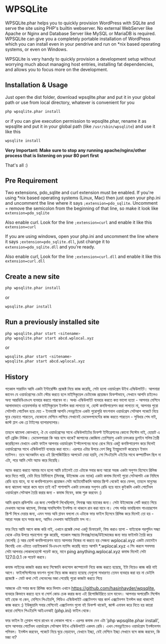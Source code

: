 # WPSQLite

WPSQLite.phar helps you to quickly provision WordPress with SQLite and serve the site using PHP's builtin webserver. No external WebServer like Apache or Nginx and Database Server like MySQL or MariaDB is required. WPSQLite can give you a completely portable installation of WordPress which you can install even in your pendrive and run on *nix based operating systems, or even on Windows. 

WPSQLite is very handy to quickly provision a development setup without worrying much about managing host entries, installing fat dependencies, and allows you to focus more on the  development. 

## Installation & Usage
Just open the dist folder, download wpsqlite.phar and put it in your global path or use from local directory, whatever is convenient for you

```sh
php wpsqlite.phar install
```

or if you can give execution permission to wpsqlite.phar, rename it as wpsqlite and put it in your global path (like `/usr/sbin/wpsqlite`) and use it like this 

```sh
wpsqlite install
```

**Very Important: Make sure to stop any running apache/nginx/other process that is listening on your 80 port first**

That's all :)

## Pre Requirement 
Two extensions, pdo_sqlite and curl extension must be enabled. If you're using *nix based operating systems (Linux, Mac) then just open your php.ini and uncomment the line where it says ```;extension=pdo_sqlite```. Uncomment = remove the semicolon from the beginning of that line, so make it look like ```extension=pdo_sqlite```

Also enable curl. Look for the line ```;extension=curl``` and enable it like this ```extension=curl```

If you are using windows, open your php.ini and uncomment the line where it says ```;extension=pdo_sqlite.dll```, just change it to ```extension=pdo_sqlite.dll``` and you're ready.

Also enable curl, Look for the line ```;extension=curl.dll``` and enable it like this ```extension=curl.dll```
## Create a new site

```sh
php wpsqlite.phar install
```
or 

```sh
wpsqlite.phar install
```

## Run a previously installed site
```sh
php wpsqlite.phar start <sitename>
php wpsqlite.phar start abcd.wplocal.xyz
```
or 

```sh
wpsqlite.phar start <sitename>
wpsqlite.phar start abcd.wplocal.xyz
```

## History
গতকাল সারাদিন আমি একটা ইন্টারেস্টিং প্রজেক্ট নিয়ে কাজ করেছি, সেটা হলো ওয়ার্ডপ্রেস উইথ এস্কিউলাইট। আপনারা জানেন যে ওয়ার্ডপ্রেসের ডেটা স্টোর করতে হলে মাইসিকুয়েল ডেটাবেজ প্রয়োজন ডিফল্টভাবে, সেখানে আপনি চাইলেও অন্য আরডিবিএমএস ব্যবহার করতে পারবেন না। অথচ এস্কিউলাইট ব্যবহার করতে কত্ত ভালো হতো - আপনার মেশিনে আলাদাভাবে ওয়েবসার্ভার বা মাইসিকুয়েল ইনস্টল করা লাগতো না, হোস্ট কনফিগারেশন করা লাগতো না, আপনার পুরো সেটাপটা পোর্টেবল হয়ে যেত - ইনফ্যাক্ট আপনি পেনড্রাইভে একটা পুরোপুরি ফাংশনাল ওয়ার্ডপ্রেস সেটআপ পকেটে নিয়ে ঘুরে বেড়াতে পারতেন, যেকোনো মেশিনে লাগিয়ে সেখানেই ডেভেলপমেন্টের কাজ করতে পারতেন - সুবিধার শেষ নাই, জাস্ট প্লাগ এন্ড প্লে টাইপের ব্যাপারস্যাপার।

তাহলে ঝামেলা কোনখানে, ঐ যে ওয়ার্ডপ্রেসের সাথে এস্কিউলাইটের ডিফল্ট ইন্টিগ্রেশনের কোনো সিস্টেম নাই, হোয়াট এ হার্ট ব্রেকিং নিউজ। ডেভেলপাররা কি আর বসে থাকে? জাপানের কোজিমা তোশিয়াসু একটা চমৎকার ড্রপইন সলিস্ন তৈরী করেছিলেন যেখানে একটা ফাইল আপনার ওয়ার্ডপ্রেস ইন্স্টলেশনের মধ্যে রেখে দিয়ে একটু কনফিগারেশন করে দিলেই ওয়ার্ডপ্রেসের সাথে এস্কিউলাইট ব্যবহার করা যাবে। এরপরে এটার উপরে বেশ কিছু ইম্প্রুভমেন্ট করেছেন ইভান ম্যাটসন। তবে অনেকদিন ধরে এই রিপোজিটরিতে আপডেট দেয়া হয়নি, সো পিএইচপি এইটের সাথে কম্প্যাটিবল ছিল না এটা, পরে আমি সেটা অ্যাড করে দিয়েছি। 

অ্যাড করতে করতে আমার মনে হলো আমি চাইলেই তো এটাকে সবার জন্য আরো সহজ একটা সলুশন হিসেবে রিলিজ করে দিতে পারি, যেটা দিয়ে টার্মিনালে (লিনাক্স, উইন্ডোজ এবং ম্যাক) একটা কমান্ড দিলেই পুরো সেটআপটা এক নিমিষে রেডি হয়ে যাবে, যা যা কনফিগারেশন প্রয়োজন সেটা অটোমেটিকালি আমার স্ক্রিপ্ট থেকেই করে ফেলব, তাহলে মানুষের জন্য ঝামেলা আরো কমে যাবে তাই না? পাশাপাশি একটা চমৎকার সলুশন রেডি হয়ে যাবে কুইকলি একটা পোর্টেবল ওয়ার্ডপ্রেস সেটআপ তৈরি করার জন্য - কমান্ড দিবেন, কাজ শুরু করবেন :) 

আমি প্রথমে প্রভিশনিং এর জন্য শেলস্ক্রিপ্ট লিখেছিলাম, লিনাক্স আর ম্যাকের জন্য। সেটা উইন্ডোজে পোর্ট করতে গিয়ে দেখলাম অনেক ঝামেলা, লিনাক্স সাবসিস্টেম ইনস্টল্ড না থাকলে রান করা যাবে না। শেষ পর্যন্ত ভাবছিলাম পাওয়ারশেল স্ক্রিপ্ট লিখে দেয়ার জন্য, এমন সময়  অবি প্লাবন বললো যে এটাকে ফার ফাইল হিসেবে রিলিজ করে দিলেই তো হয় - আরো সহজ হবে সবার জন্য, আমিও দেখলাম আইডিয়াটা মন্দ না। 

ফার নিয়ে আমি আগে কাজ করি নাই, এখানে প্রজেক্ট লেখা একটু ডিফারেন্ট, বিল্ড করাও হ্যাপা - যাইহোক পরশুদিন সন্ধ্যা থেকে এটার উপরে পড়াশোনা শুরু করেছি, গতকাল সন্ধ্যায় লিনাক্স/ম্যাক/উইন্ডোজের জন্য ফার ফাইলটা তৈরি করে ফেলেছি :) আর হোস্ট কনফিগারেশন যাতে আপনার নিজের না করতে হয় সেজন্য wplocal.xyz একটা ডোমেইন কিনেছি এবং এটাতে ওয়াইল্ডকার্ড ডিএনএস ম্যাপিং করেছি যাতে আপনি *.wplocal.xyz এ পিং করলে সবসময় সেটা আপনার লোকালহোস্টে পয়েন্ট করে, মানে ping anything.wplocal.xyz কমান্ড দিলেই সেটা 127.0.0.1 কে পয়েন্ট করবে। 

কমান্ড লাইনের কাজটা করার জন্য সিম্ফোনি কনসোল কম্পোনেন্ট নিয়ে কাজ করতে হয়েছে, ইটা নিয়েও কাজ করি নাই আগে। ফাইলসিস্টেমের ফাংশন গুলো নিয়ে কাজ করতে হয়েছে যেগুলো সাধারণত তেমন ব্যবহার করা হয় না ডেইলি প্রজেক্টে - মোট কথা সেই লেভেলের মজা পেয়েছি পুরো কাজটা করতে গিয়ে 

আজকে এটা সবার জন্য রিলিজ করে দিলাম এখানে https://github.com/hasinhayder/wpsqlite, ব্যবহার কিভাবে করতে হবে বা সোর্স কোড চেক করার জন্য এই রিপোজিটরিতে চলে যাবেন। আপনার অপারেটিং সিস্টেম যাই হোক না কেন, মেশিনে পিএইচপি, পিডিও এস্কিউলাইট এক্সটেনশন আর কার্ল এক্সটেনশন ইনস্টল করা থাকলেই কাজ করবে :) ইউজুয়ালি সবার মেশিনেই এক্সটেনশন গুলো বই ডিফল্ট থাকেই, জাস্ট এনাবল করে নিতে হয় কারো কারো মেশিনে পিএইচপি আইএনআই (php.ini) ফাইল থেকে। 

ফার ফাইল টা গ্লোবাল পাথে রাখেন বা লোকাল পাথে  - এরপর কমান্ড দেন এটা  ’php wpsqlite.phar install’, ব্যাস আপনার পোর্টেবল ওয়ার্ডপ্রেস সেটআপ উইথ এস্কিউলাইট একদম রেডি। এখন পেনড্রাইভেও ওয়ার্ডপ্রেস ইনস্টলেশন পসিবল। ইনস্টল করবেন, পকেটে নিয়ে ঘুরে বেড়াবেন, যেখানে ইচ্ছা, যেই মেশিনে ইচ্ছা সেখানে বসে কাজ করবেন, কি মজা না? 





